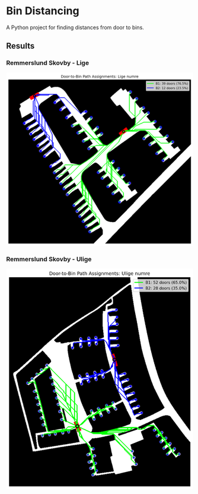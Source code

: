 # Bin Distancing

A Python project for finding distances from door to bins.

## Results

### Remmerslund Skovby - Lige
![Remmerslund Skovby Lige](test/remmerslund_skovby_lige.png)

### Remmerslund Skovby - Ulige
![Remmerslund Skovby Ulige](test/remmerslund_skovby_ulige.png)
